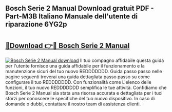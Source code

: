 ## Bosch Serie 2 Manual Download gratuit PDF - Part-M3B Italiano Manuale dell'utente di riparazione 6YG2p

# <h2><a href="http://dfbcn2.blite.top/?on=Bosch+Serie+2+Manual">🔗Download 👉🔴 Bosch Serie 2 Manual</a></h2>

[![Bosch Serie 2 Manual download](https://i.imgur.com/lujVjoI.png)](http://dfbcn2.blite.top/?on=Bosch+Serie+2+Manual)
Il tuo compagno affidabile questa guida per l'utente fornisce una guida affidabile per il funzionamento e la manutenzione sicuri del tuo nuovo REDDDDDDD. Guida passo passo nelle pagine seguenti troverai una guida dettagliata passo passo su come configurare il tuo REDDDDDDD. Con funzionalità come L'elenco delle funzioni, il tuo nuovo REDDDDDDD semplifica le tue attività. Confidiamo che Bosch Serie 2 Manual sia stata una risorsa accurata e dettagliata per i tuoi sforzi per conoscere le specifiche del tuo nuovo dispositivo. In caso di domande o dubbi, contattare il nostro team di assistenza clienti.
